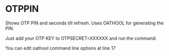 # OTPPIN
Shows OTP PIN and seconds till refresh. Uses OATHOOL for generating the PIN.

Just add your OTP KEY to  OTPSECRET=XXXXXX and run the command.

You can edit oathool command line options at line 17
